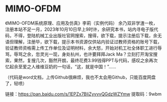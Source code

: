 # MIMO-OFDM
《MIMO-OFDM系统原理、应用及仿真》李莉（实例代码）
余乃双非学渣一枚，注册本站不足一月，2023年10月10日早上9时许，余研究本书，站内寻电子版代码，不得，登陆机械工业出版社官网搜索，搜得，欲下载，提示注册后下载，余无语但理解，注册毕，欲下载，提示本书资源仅供站内验证过教师资格的账号下载，验证教师资格需上传工作单位及证明材料，余大怒，开始对机工社全体职工进行辱骂，辱骂之余，忽灵光一现，身处杭州，也许要拜拜Jack Ma？立刻打开淘宝搜索，果然，复搜几次，豁然开朗，最终花费3.99钱得PPT与代码，感叹之余再次忆起余至爱之人维维豆奶的一句话，“这，就是中国！”......


（代码是word文档，上传Github很麻烦，我也不太会用Github，只能百度网盘了，轻喷）

链接：https://pan.baidu.com/s/1EPZx7BIiZyvvvQGdzWZYmw 
提取码：9wbm
